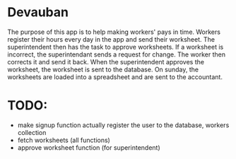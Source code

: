 <h1>Devauban</h1>
The purpose of this app is to help making workers' pays in time. Workers register their hours every day in the app and send their worksheet. The superintendent then has the task to approve worksheets. If a worksheet is incorrect, the superintendant sends a request for change. The worker then corrects it and send it back. When the superintendent approves the worksheet, the worksheet is sent to the database. On sunday, the worksheets are loaded into a spreadsheet and are sent to the accountant.

# TODO:
- make signup function actually register the user to the database, workers collection
- fetch worksheets (all functions)
- approve worksheet function (for superintendent)
